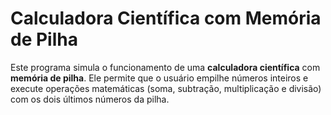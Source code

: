# Calculadora Científica com Memória de Pilha

Este programa simula o funcionamento de uma **calculadora científica** com **memória de pilha**. Ele permite que o usuário empilhe números inteiros e execute operações matemáticas (soma, subtração, multiplicação e divisão) com os dois últimos números da pilha.
